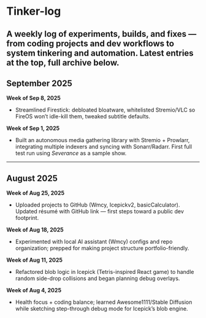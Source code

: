 # Tinker-log
A weekly log of experiments, builds, and fixes — from coding projects and dev workflows to system tinkering and automation. Latest entries at the top, full archive below.
---

## September 2025

**Week of Sep 8, 2025**  
- Streamlined Firestick: debloated bloatware, whitelisted Stremio/VLC so FireOS won’t idle-kill them, tweaked subtitle defaults.  

**Week of Sep 1, 2025**  
- Built an autonomous media gathering library with Stremio + Prowlarr, integrating multiple indexers and syncing with Sonarr/Radarr. First full test run using *Severance* as a sample show.  

---

## August 2025

**Week of Aug 25, 2025**  
- Uploaded projects to GitHub (Wmcy, Icepickv2, basicCalculator). Updated résumé with GitHub link — first steps toward a public dev footprint.  

**Week of Aug 18, 2025**  
- Experimented with local AI assistant (Wmcy) configs and repo organization; prepped for making project structure portfolio-friendly.  

**Week of Aug 11, 2025**  
- Refactored blob logic in Icepick (Tetris-inspired React game) to handle random side-drop collisions and began planning debug overlays.  

**Week of Aug 4, 2025**  
- Health focus + coding balance; learned Awesome1111/Stable Diffusion while sketching step-through debug mode for Icepick’s blob engine.  
